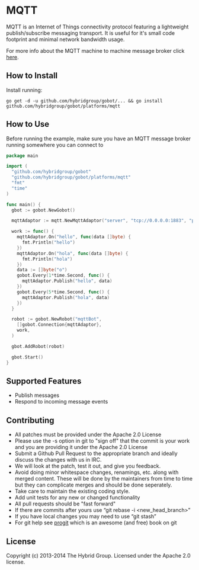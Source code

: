# MQTT

MQTT is an Internet of Things connectivity protocol featuring a lightweight publish/subscribe messaging transport. It is useful for it's small code footprint and minimal network bandwidth usage.

For more info about the MQTT machine to machine message broker click [here](http://mqtt.org/).

## How to Install

Install running:

```
go get -d -u github.com/hybridgroup/gobot/... && go install github.com/hybridgroup/gobot/platforms/mqtt
```

## How to Use

Before running the example, make sure you have an MQTT message broker running somewhere you can connect to

```go
package main

import (
  "github.com/hybridgroup/gobot"
  "github.com/hybridgroup/gobot/platforms/mqtt"
  "fmt"
  "time"
)

func main() {
  gbot := gobot.NewGobot()

  mqttAdaptor := mqtt.NewMqttAdaptor("server", "tcp://0.0.0.0:1883", "pinger")

  work := func() {
    mqttAdaptor.On("hello", func(data []byte) {
      fmt.Println("hello")
    })
    mqttAdaptor.On("hola", func(data []byte) {
      fmt.Println("hola")
    })
    data := []byte("o")
    gobot.Every(1*time.Second, func() {
      mqttAdaptor.Publish("hello", data)
    })
    gobot.Every(5*time.Second, func() {
      mqttAdaptor.Publish("hola", data)
    })
  }

  robot := gobot.NewRobot("mqttBot",
    []gobot.Connection{mqttAdaptor},
    work,
  )

  gbot.AddRobot(robot)

  gbot.Start()
}
```

## Supported Features

* Publish messages
* Respond to incoming message events



## Contributing

* All patches must be provided under the Apache 2.0 License
* Please use the -s option in git to "sign off" that the commit is your work and you are providing it under the Apache 2.0 License
* Submit a Github Pull Request to the appropriate branch and ideally discuss the changes with us in IRC.
* We will look at the patch, test it out, and give you feedback.
* Avoid doing minor whitespace changes, renamings, etc. along with merged content. These will be done by the maintainers from time to time but they can complicate merges and should be done seperately.
* Take care to maintain the existing coding style.
* Add unit tests for any new or changed functionality
* All pull requests should be "fast forward"
* If there are commits after yours use “git rebase -i <new_head_branch>”
* If you have local changes you may need to use “git stash”
* For git help see [progit](http://git-scm.com/book) which is an awesome (and free) book on git

## License

Copyright (c) 2013-2014 The Hybrid Group. Licensed under the Apache 2.0 license.
